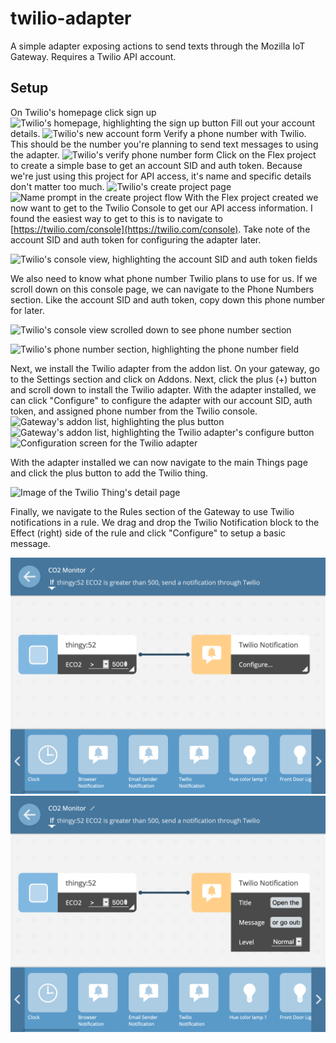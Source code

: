 twilio-adapter
==============
A simple adapter exposing actions to send texts through the Mozilla IoT
Gateway. Requires a Twilio API account.

Setup
-----
On Twilio's homepage click sign up
![Twilio's homepage, highlighting the sign up button](doc/twilio_0.png)
Fill out your account details.
![Twilio's new account form](doc/twilio_1.png)
Verify a phone number with Twilio. This should be the number you're planning to
send text messages to using the adapter.
![Twilio's verify phone number form](doc/twilio_2.png)
Click on the Flex project to create a simple base to get an account SID and
auth token. Because we're just using this project for API access, it's name and
specific details don't matter too much.
![Twilio's create project page](doc/twilio_3.png)
![Name prompt in the create project flow](doc/twilio_4.png)
With the Flex project created we now want to get to the Twilio Console to get
our API access information. I found the easiest way to get to this is to
navigate to [https://twilio.com/console](https://twilio.com/console). Take note
of the account SID and auth token for configuring the adapter later.

![Twilio's console view, highlighting the account SID and auth token
fields](doc/twilio_5.png)

We also need to know what phone number Twilio plans to use for us. If we scroll
down on this console page, we can navigate to the Phone Numbers section. Like
the account SID and auth token, copy down this phone number for later.

![Twilio's console view scrolled down to see phone number section](doc/twilio_console_phone.png)

![Twilio's phone number section, highlighting the phone number field](doc/twilio_phone.png)

Next, we install the Twilio adapter from the addon list. On your gateway, go to
the Settings section and click on Addons. Next, click the plus (+) button and
scroll down to install the Twilio adapter.
With the adapter installed, we can click "Configure" to configure the adapter
with our account SID, auth token, and assigned phone number from the Twilio
console.
![Gateway's addon list, highlighting the plus button](doc/addon_list_plus.png)
![Gateway's addon list, highlighting the Twilio adapter's configure button](doc/twilio_addon_list.png)
![Configuration screen for the Twilio adapter](doc/twilio_config.png)

With the adapter installed we can now navigate to the main Things page and
click the plus button to add the Twilio thing.

![Image of the Twilio Thing's detail page](doc/twilio_detail.png)

Finally, we navigate to the Rules section of the Gateway to use
Twilio notifications in a rule. We drag and drop the Twilio Notification block
to the Effect (right) side of the rule and click "Configure" to setup a basic
message.

![The rule screen with a Twilio notification block](doc/rule_overview.png)
![The rule screen with a Twilio notification block being configured](doc/rule_config.png)
